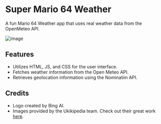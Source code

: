 # Super Mario 64 Weather

A fun Mario 64 Weather app that uses real weather data from the OpenMeteo API.

![image](https://github.com/user-attachments/assets/910c8bb1-55b8-4b50-a2db-1a75eaa56139)

## Features
- Utilizes HTML, JS, and CSS for the user interface.
- Fetches weather information from the Open Meteo API.
- Retrieves geolocation information using the Nominatim API.

## Credits
- Logo created by Bing AI.
- Images provided by the Ukikipedia team. Check out their great work [here](https://ukikipedia.net).

